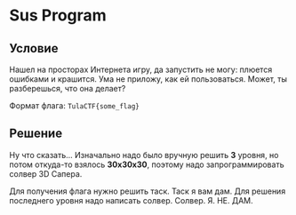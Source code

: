 # Sus Program

## Условие

Нашел на просторах Интернета игру, да запустить не могу: плюется ошибками и крашится. Ума не приложу, как ей пользоваться. Может, ты разберешься, что она делает?

Формат флага: `TulaCTF{some_flag}`

## Решение

Ну что сказать... Изначально надо было вручную решить **3** уровня, но потом откуда-то взялось **30x30x30**, поэтому надо запрограммировать солвер 3D Сапера.

Для получения флага нужно решить таск. Таск я вам дам. Для решения последнего уровня надо написать солвер. Солвер. Я. НЕ. ДАМ.
